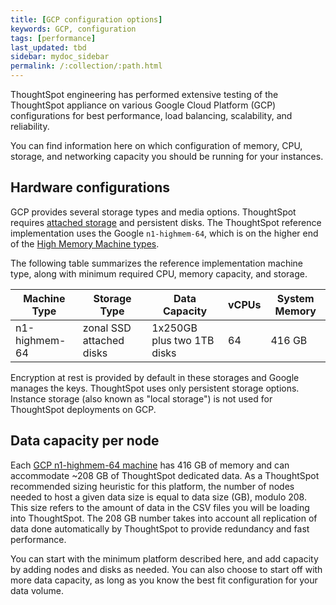 ```yaml
---
title: [GCP configuration options]
keywords: GCP, configuration
tags: [performance]
last_updated: tbd
sidebar: mydoc_sidebar
permalink: /:collection/:path.html
---
```

ThoughtSpot engineering has performed extensive testing of the ThoughtSpot
appliance on various Google Cloud Platform (GCP) configurations for best
performance, load balancing, scalability, and reliability.

You can find information here on which configuration of memory, CPU, storage,
and networking capacity you should be running for your instances.

## Hardware configurations

GCP provides several storage types and media options. ThoughtSpot requires [attached storage](https://cloud.google.com/compute/docs/disks/) and persistent disks. The ThoughtSpot reference implementation uses the Google `n1-highmem-64`, which is on the higher end of the [High Memory Machine types](https://cloud.google.com/compute/docs/machine-types#highmem).

The following table summarizes the reference implementation machine type, along with minimum required CPU, memory capacity, and storage.


|Machine Type | Storage Type           | Data Capacity             |vCPUs|System Memory |
|-------------|---------------------   | -----------------         |-----|--------------|
|n1-highmem-64|zonal SSD attached disks|1x250GB plus two 1TB disks | 64  |416 GB        |

Encryption at rest is provided by default in these storages and Google manages
the keys. ThoughtSpot uses only persistent storage options. Instance storage
(also known as "local storage") is not used for ThoughtSpot deployments on GCP.

## Data capacity per node

Each [GCP n1-highmem-64 machine](https://cloud.google.com/compute/docs/machine-types#highmem)
has 416 GB of memory and can accommodate ~208 GB of ThoughtSpot dedicated data.
As a ThoughtSpot recommended sizing heuristic for this platform, the number of
nodes needed to host a given data size is equal to data size (GB), modulo 208.
This size refers to the amount of data in the CSV files you will be loading into
ThoughtSpot. The 208 GB number takes into account all replication of data done
automatically by ThoughtSpot to provide redundancy and fast performance.

You can start with the minimum platform described here, and add capacity by
adding nodes and disks as needed. You can also choose to start off with more
data capacity, as long as you know the best fit configuration for your data
volume.

